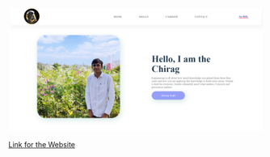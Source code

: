 <img src="photo images/chiragportfolio.jpg">

 <a href="https://gloryofthelens.netlify.app/">Link for the Website</a>
